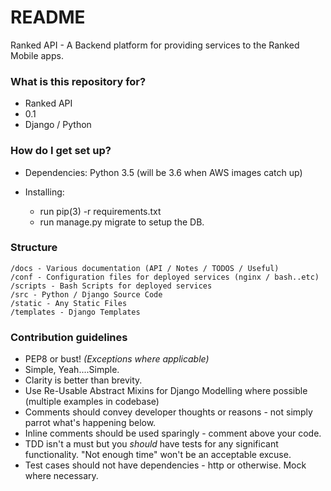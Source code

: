 # README #

Ranked API - A Backend platform for providing services to the Ranked Mobile apps.

### What is this repository for? ###

* Ranked API
* 0.1
* Django / Python

### How do I get set up? ###

* Dependencies:  Python 3.5 (will be 3.6 when AWS images catch up)

* Installing:
    - run pip(3) -r requirements.txt
    - run manage.py migrate to setup the DB.


### Structure

    /docs - Various documentation (API / Notes / TODOS / Useful)
    /conf - Configuration files for deployed services (nginx / bash..etc)
    /scripts - Bash Scripts for deployed services
    /src - Python / Django Source Code
    /static - Any Static Files
    /templates - Django Templates
    
### Contribution guidelines ###

* PEP8 or bust! *(Exceptions where applicable)*
* Simple, Yeah....Simple.  
* Clarity is better than brevity.
* Use Re-Usable Abstract Mixins for Django Modelling where possible (multiple examples in codebase)
* Comments should convey developer thoughts or reasons - not simply parrot what's happening below.
* Inline comments should be used sparingly - comment above your code.
* TDD isn't a must but you *should* have tests for any significant functionality. "Not enough time" won't be an acceptable excuse.
* Test cases should not have dependencies - http or otherwise. Mock where necessary.